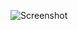 ![Screenshot](https://user-images.githubusercontent.com/122700888/216178720-c37cef9d-18f9-4212-b55f-cabb2218e0af.png)
